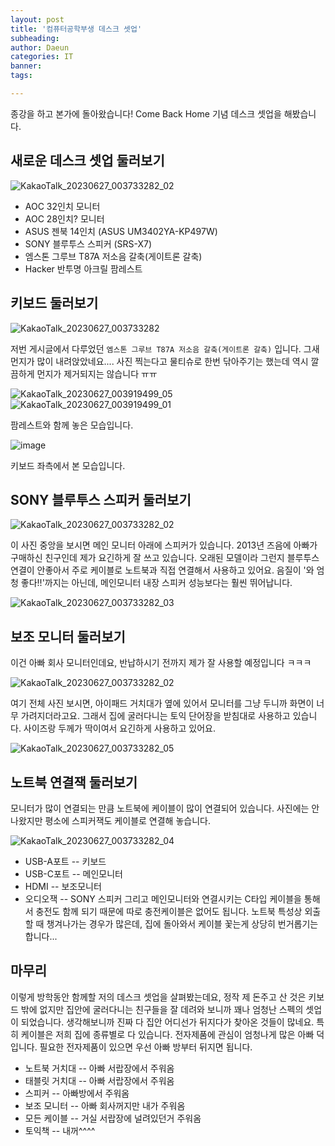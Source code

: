 ```yaml
---
layout: post
title: '컴퓨터공학부생 데스크 셋업'
subheading: 
author: Daeun
categories: IT
banner:
tags: 

---
```


종강을 하고 본가에 돌아왔습니다! 
Come Back Home 기념 데스크 셋업을 해봤습니다.

## 새로운 데스크 셋업 둘러보기
![KakaoTalk_20230627_003733282_02](https://github.com/Splanky0314/splanky0314.github.io/assets/79370538/df6c9ec5-6877-4287-b394-b8f52a27409f)

- AOC 32인치 모니터
- AOC 28인치? 모니터
- ASUS 젠북 14인치 (ASUS UM3402YA-KP497W)
- SONY 블루투스 스피커 (SRS-X7)
- 엠스톤 그루브 T87A 저소음 갈축(게이트론 갈축)
- Hacker 반투명 아크릴 팜레스트

## 키보드 둘러보기
![KakaoTalk_20230627_003733282](https://github.com/Splanky0314/splanky0314.github.io/assets/79370538/0a07ea9d-de69-4af3-9010-032752c67e8d)

저번 게시글에서 다루었던 `엠스톤 그루브 T87A 저소음 갈축(게이트론 갈축)` 입니다. 그새 먼지가 많이 내려앉았네요.... 사진 찍는다고 물티슈로 한번 닦아주기는 했는데 역시 깔끔하게 먼지가 제거되지는 않습니다 ㅠㅠ

![KakaoTalk_20230627_003919499_05](https://github.com/Splanky0314/splanky0314.github.io/assets/79370538/80b058ef-1a85-427f-965e-e91c5640760e)
![KakaoTalk_20230627_003919499_01](https://github.com/Splanky0314/splanky0314.github.io/assets/79370538/51b87398-a5ad-484b-aa17-9a9e8c13aaba)

팜레스트와 함께 놓은 모습입니다.

![image](https://github.com/Splanky0314/splanky0314.github.io/assets/79370538/dc77b754-133c-4b6a-a1fc-2231698a18c1)

키보드 좌측에서 본 모습입니다. 

## SONY 블루투스 스피커 둘러보기
![KakaoTalk_20230627_003733282_02](https://github.com/Splanky0314/splanky0314.github.io/assets/79370538/df6c9ec5-6877-4287-b394-b8f52a27409f)

이 사진 중앙을 보시면 메인 모니터 아래에 스피커가 있습니다. 2013년 즈음에 아빠가 구매하신 친구인데 제가 요긴하게 잘 쓰고 있습니다. 오래된 모델이라 그런지 블루투스 연결이 안좋아서 주로 케이블로 노트북과 직접 연결해서 사용하고 있어요. 음질이 '와 엄청 좋다!!'까지는 아닌데, 메인모니터 내장 스피커 성능보다는 훨씬 뛰어납니다.

![KakaoTalk_20230627_003733282_03](https://github.com/Splanky0314/splanky0314.github.io/assets/79370538/092142c2-4360-49f9-bdab-a4c13b2b3239)

## 보조 모니터 둘러보기
이건 아빠 회사 모니터인데요, 반납하시기 전까지 제가 잘 사용할 예정입니다 ㅋㅋㅋ 

![KakaoTalk_20230627_003733282_02](https://github.com/Splanky0314/splanky0314.github.io/assets/79370538/df6c9ec5-6877-4287-b394-b8f52a27409f)

여기 전체 사진 보시면, 아이패드 거치대가 옆에 있어서 모니터를 그냥 두니까 화면이 너무 가려지더라고요. 그래서 집에 굴러다니는 토익 단어장을 받침대로 사용하고 있습니다. 사이즈랑 두께가 딱이여서 요긴하게 사용하고 있어요. 

![KakaoTalk_20230627_003733282_05](https://github.com/Splanky0314/splanky0314.github.io/assets/79370538/e7288876-b656-4803-a588-ad6a83c4e049)

## 노트북 연결잭 둘러보기 
모니터가 많이 연결되는 만큼 노트북에 케이블이 많이 연결되어 있습니다. 사진에는 안나왔지만 평소에 스피커잭도 케이블로 연결해 놓습니다.

![KakaoTalk_20230627_003733282_04](https://github.com/Splanky0314/splanky0314.github.io/assets/79370538/77d77e30-d077-472a-b1d8-889a6ee06f1b)

- USB-A포트     --  키보드
- USB-C포트     --  메인모니터
- HDMI          --  보조모니터
- 오디오잭      --  SONY 스피커
그리고 메인모니터와 연결시키는 C타입 케이블을 통해서 충전도 함께 되기 때문에 따로 충전케이블은 없어도 됩니다.
노트북 특성상 외출할 때 챙겨나가는 경우가 많은데, 집에 돌아와서 케이블 꽃는게 상당히 번거롭기는 합니다...

## 마무리
이렇게 방학동안 함께할 저의 데스크 셋업을 살펴봤는데요, 정작 제 돈주고 산 것은 키보드 밖에 없지만 집안에 굴러다니는 친구들을 잘 데려와 보니까 꽤나 엄청난 스펙의 셋업이 되었습니다. 생각해보니까 진짜 다 집안 어디선가 뒤지다가 찾아온 것들이 많네요. 특히 케이블은 저희 집에 종류별로 다 있습니다. 전자제품에 관심이 엄청나게 많은 아빠 덕입니다. 필요한 전자제품이 있으면 우선 아빠 방부터 뒤지면 됩니다.

- 노트북 거치대     --  아빠 서랍장에서 주워옴
- 태블릿 거치대     --  아빠 서랍장에서 주워옴
- 스피커            --  아빠방에서 주워옴
- 보조 모니터       --  아빠 회사꺼지만 내가 주워옴
- 모든 케이블       --  거실 서랍장에 널려있던거 주워옴
- 토익책            --  내꺼^^^^